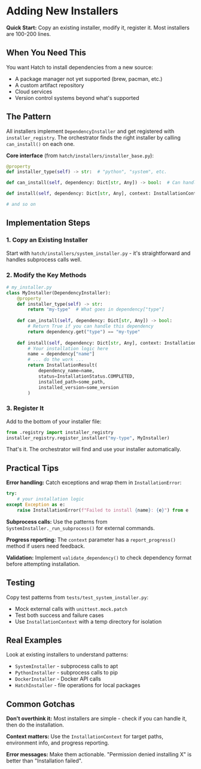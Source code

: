 # Adding New Installers

**Quick Start:** Copy an existing installer, modify it, register it. Most installers are 100-200 lines.

## When You Need This

You want Hatch to install dependencies from a new source:

- A package manager not yet supported (brew, pacman, etc.)
- A custom artifact repository
- Cloud services
- Version control systems beyond what's supported

## The Pattern

All installers implement `DependencyInstaller` and get registered with `installer_registry`. The orchestrator finds the right installer by calling `can_install()` on each one.

**Core interface** (from `hatch/installers/installer_base.py`):

```python
@property
def installer_type(self) -> str:  # "python", "system", etc.

def can_install(self, dependency: Dict[str, Any]) -> bool:  # Can handle this?

def install(self, dependency: Dict[str, Any], context: InstallationContext) -> InstallationResult:  # Do it

# and so on
```

## Implementation Steps

### 1. Copy an Existing Installer

Start with `hatch/installers/system_installer.py` - it's straightforward and handles subprocess calls well.

### 2. Modify the Key Methods

```python
# my_installer.py
class MyInstaller(DependencyInstaller):
    @property
    def installer_type(self) -> str:
        return "my-type"  # What goes in dependency["type"]
    
    def can_install(self, dependency: Dict[str, Any]) -> bool:
        # Return True if you can handle this dependency
        return dependency.get("type") == "my-type"
    
    def install(self, dependency: Dict[str, Any], context: InstallationContext) -> InstallationResult:
        # Your installation logic here
        name = dependency["name"]
        # ... do the work ...
        return InstallationResult(
            dependency_name=name,
            status=InstallationStatus.COMPLETED,
            installed_path=some_path,
            installed_version=some_version
        )
```

### 3. Register It

Add to the bottom of your installer file:

```python
from .registry import installer_registry
installer_registry.register_installer("my-type", MyInstaller)
```

That's it. The orchestrator will find and use your installer automatically.

## Practical Tips

**Error handling:** Catch exceptions and wrap them in `InstallationError`:

```python
try:
    # your installation logic
except Exception as e:
    raise InstallationError(f"Failed to install {name}: {e}") from e
```

**Subprocess calls:** Use the patterns from `SystemInstaller._run_subprocess()` for external commands.

**Progress reporting:** The `context` parameter has a `report_progress()` method if users need feedback.

**Validation:** Implement `validate_dependency()` to check dependency format before attempting installation.

## Testing

Copy test patterns from `tests/test_system_installer.py`:

- Mock external calls with `unittest.mock.patch`
- Test both success and failure cases
- Use `InstallationContext` with a temp directory for isolation

## Real Examples

Look at existing installers to understand patterns:

- `SystemInstaller` - subprocess calls to apt
- `PythonInstaller` - subprocess calls to pip
- `DockerInstaller` - Docker API calls
- `HatchInstaller` - file operations for local packages

## Common Gotchas

**Don't overthink it:** Most installers are simple - check if you can handle it, then do the installation.

**Context matters:** Use the `InstallationContext` for target paths, environment info, and progress reporting.

**Error messages:** Make them actionable. "Permission denied installing X" is better than "Installation failed".